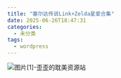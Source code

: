 ```yaml
---
title: "塞尔达传说Link+Zelda星爱合集"
date: 2025-06-26T18:47:31
categories:
  - 未分类
tags:
  - wordpress
---
```


![图片[1]-歪歪的耽美资源站](/images/%e5%a1%9e%e5%b0%94%e8%be%be%e4%bc%a0%e8%af%b4linkzelda%e6%98%9f%e7%88%b1%e5%90%88%e9%9b%86-0.jpg)
